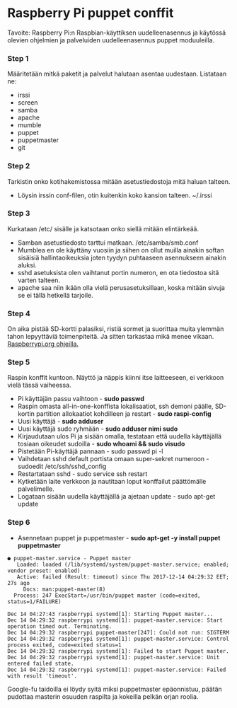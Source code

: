 # Raspberry Pi puppet conffit

Tavoite: Raspberry Pi:n Raspbian-käyttiksen uudelleenasennus ja käytössä olevien ohjelmien ja palveluiden uudelleenasennus puppet moduuleilla.

### Step 1
Määritetään mitkä paketit ja palvelut halutaan asentaa uudestaan. Listataan ne:
* irssi
* screen
* samba
* apache
* mumble
* puppet
* puppetmaster
* git

### Step 2
Tarkistin onko kotihakemistossa mitään asetustiedostoja mitä haluan talteen. 
* Löysin irssin conf-filen, otin kuitenkin koko kansion talteen. ~/.irssi

### Step 3
Kurkataan /etc/ sisälle ja katsotaan onko siellä mitään elintärkeää.
* Samban asetustiedosto tarttui matkaan. /etc/samba/smb.conf
* Mumblea en ole käyttäny vuosiin ja siihen on ollut muilla ainakin softan sisäisiä hallintaoikeuksia joten tyydyn puhtaaseen asennukseen ainakin aluksi.
* sshd asetuksista olen vaihtanut portin numeron, en ota tiedostoa sitä varten talteen.
* apache saa niin ikään olla vielä perusasetuksillaan, koska mitään sivuja se ei tällä hetkellä tarjoile.

### Step 4
On aika pistää SD-kortti palasiksi, ristiä sormet ja suorittaa muita ylemmän tahon lepyyttäviä toimenpiteitä. Ja sitten tarkastaa mikä menee vikaan. [Raspberrypi.org ohjeilla.](https://www.raspberrypi.org/documentation/installation/installing-images/README.md)

### Step 5
Raspin konffit kuntoon. Näyttö ja näppis kiinni itse laitteeseen, ei verkkoon vielä tässä vaiheessa.
* Pi käyttäjän passu vaihtoon - **sudo passwd**
* Raspin omasta all-in-one-konffista lokalisaatiot, ssh demoni päälle, SD-kortin partition allokaatiot kohdilleen ja restart - **sudo raspi-config**
* Uusi käyttäjä - **sudo adduser**
* Uusi käyttäjä sudo ryhmään - **sudo adduser nimi sudo**
* Kirjaudutaan ulos Pi ja sisään omalla, testataan että uudella käyttäjällä tosiaan oikeudet sudoilla - **sudo whoami && sudo visudo**
* Pistetään Pi-käyttäjä pannaan - sudo passwd pi -l
* Vaihdetaan sshd default portista omaan super-sekret numeroon - sudoedit /etc/ssh/sshd_config
* Restartataan sshd - sudo service ssh restart
* Kytketään laite verkkoon ja nautitaan loput konffailut päättömälle palvelimelle.
* Logataan sisään uudella käyttäjällä ja ajetaan update - sudo apt-get update

### Step 6
* Asennetaan puppet ja puppetmaster - **sudo apt-get -y install puppet puppetmaster**
~~~~
● puppet-master.service - Puppet master
   Loaded: loaded (/lib/systemd/system/puppet-master.service; enabled; vendor preset: enabled)
   Active: failed (Result: timeout) since Thu 2017-12-14 04:29:32 EET; 27s ago
     Docs: man:puppet-master(8)
  Process: 247 ExecStart=/usr/bin/puppet master (code=exited, status=1/FAILURE)

Dec 14 04:27:43 raspberrypi systemd[1]: Starting Puppet master...
Dec 14 04:29:32 raspberrypi systemd[1]: puppet-master.service: Start operation timed out. Terminating.
Dec 14 04:29:32 raspberrypi puppet-master[247]: Could not run: SIGTERM
Dec 14 04:29:32 raspberrypi systemd[1]: puppet-master.service: Control process exited, code=exited status=1
Dec 14 04:29:32 raspberrypi systemd[1]: Failed to start Puppet master.
Dec 14 04:29:32 raspberrypi systemd[1]: puppet-master.service: Unit entered failed state.
Dec 14 04:29:32 raspberrypi systemd[1]: puppet-master.service: Failed with result 'timeout'.
~~~~
Google-fu taidoilla ei löydy syitä miksi puppetmaster epäonnistuu, päätän pudottaa masterin osuuden raspilta ja kokeilla pelkän orjan roolia.



